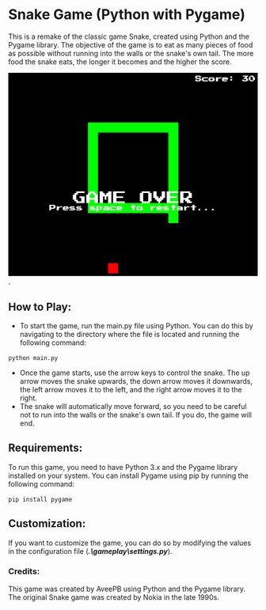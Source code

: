# Snake Game (Python with Pygame)
This is a remake of the classic game Snake, created using Python and the Pygame library. 
The objective of the game is to eat as many pieces of food as possible without running 
into the walls or the snake's own tail. The more food the snake eats, the longer 
it becomes and the higher the score.

![Snake-Gameplay](./img.png).

## How to Play:
- To start the game, run the main.py file using Python. You can do this by navigating to 
the directory where the file is located and running the following command:
```
python main.py
```
- Once the game starts, use the arrow keys to control the snake. The up arrow moves the 
snake upwards, the down arrow moves it downwards, the left arrow moves it to the left, 
and the right arrow moves it to the right.
- The snake will automatically move forward, so you need to be careful not to run into 
the walls or the snake's own tail. If you do, the game will end.

## Requirements:
To run this game, you need to have Python 3.x and the Pygame library installed on your system. 
You can install Pygame using pip by running the following command:
```
pip install pygame
```

## Customization:
If you want to customize the game, you can do so by modifying the values in the configuration file 
(***.\gameplay\settings.py***).

### Credits:
This game was created by AveePB using Python and the Pygame library. The original Snake 
game was created by Nokia in the late 1990s.
